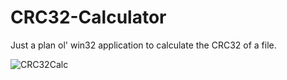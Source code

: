 # CRC32-Calculator

Just a plan ol' win32 application to calculate the CRC32 of a file.

![CRC32Calc](https://github.com/user-attachments/assets/65c1f61b-fd02-41dc-b4a5-8cf879f36464)
